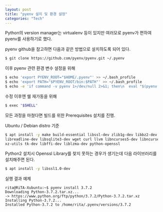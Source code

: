```yaml
---
layout: post
title: "pyenv 설치 및 환경 설정"
categories: "Tech"
---
```


Python의 version manager는 virtualenv 등이 있지만 여러모로 pyenv가 편하여 pyenv를 사용하기로 했다.

pyenv github을 참고하면 다음과 같은 방법으로 설치하도록 되어 있다.

```bash
$ git clone https://github.com/pyenv/pyenv.git ~/.pyenv
```

이후 pyenv 관련 환경 변수 설정을 위해

```bash
$ echo 'export PYENV_ROOT="$HOME/.pyenv"' >> ~/.bash_profile
$ echo 'export PATH="$PYENV_ROOT/bin:$PATH"' >> ~/.bash_profile
$ echo -e 'if command -v pyenv 1>/dev/null 2>&1; then\n  eval "$(pyenv init -)"\nfi' >> ~/.bash_profile
```

수정 이후엔 쉘 재가동을 위해

```bash
$ exec "$SHELL"
```

모든 과정을 마쳤다면 빌드를 위한 Prerequisites 설치를 진행.

Ubuntu / Debian distro 기준

```bash
$ apt install -y make build-essential libssl-dev zlib1g-dev libbz2-dev \
libreadline-dev libsqlite3-dev wget curl llvm libncurses5-dev libncursesw5-dev \
xz-utils tk-dev libffi-dev liblzma-dev python-openssl
```

Python2 설치시 Openssl Library를 찾지 못하는 경우가 생기는데 다음 라이브러리를 설치해주면 된다.

```bash
$ apt install -y libssl1.0-dev
```

실행 결과 예제

```text
rita@RiTA-Xubuntu:~$ pyenv install 3.7.2
Downloading Python-3.7.2.tar.xz...
-> https://www.python.org/ftp/python/3.7.2/Python-3.7.2.tar.xz
Installing Python-3.7.2...
Installed Python-3.7.2 to /home/rita/.pyenv/versions/3.7.2
```
